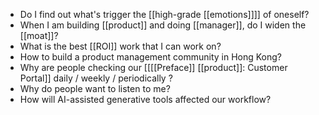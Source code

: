 - Do I find out what's trigger the [[high-grade [[emotions]]]] of oneself?
- When I am building [[product]] and doing [[manager]], do I widen the [[moat]]?
- What is the best [[ROI]] work that I can work on?
- How to build a product management community in Hong Kong?
- Why are people checking our [[[[Preface]] [[product]]: Customer Portal]] daily / weekly / periodically ?
- Why do people want to listen to me?
- How will AI-assisted generative tools affected our workflow?
